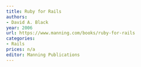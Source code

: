 ```yaml
---
title: Ruby for Rails
authors:
- David A. Black
year: 2006
url: https://www.manning.com/books/ruby-for-rails
categories:
- Rails
prices: n/a
editor: Manning Publications
---
```

